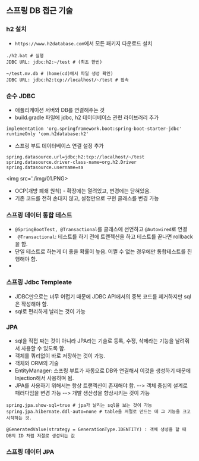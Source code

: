 ## 스프링 DB 접근 기술

### h2 설치
- `https://www.h2database.com`에서 모든 패키지 다운로드 설치
```
./h2.bat # 실행
JDBC URL: jdbc:h2:~/test # (최초 한번)

~/test.mv.db # (home(cd)에서 파일 생성 확인)
JDBC URL: jdbc:h2:tcp://localhost/~/test # 접속
```

### 순수 JDBC
- 애플리케이션 서버와 DB를 연결해주는 것
- build.gradle 파일에 jdbc, h2 데이터베이스 관련 라이브러리 추가
```
implementation 'org.springframework.boot:spring-boot-starter-jdbc'
runtimeOnly 'com.h2database:h2'
```

- 스프링 부트 데이터베이스 연결 설정 추가
```
spring.datasource.url=jdbc:h2:tcp://localhost/~/test
spring.datasource.driver-class-name=org.h2.Driver
spring.datasource.username=sa
```

<img src='./img/01.PNG>

- OCP(개방 폐쇄 원칙) - 확장에는 열려있고, 변경에는 닫혀있음.
- 기존 코드를 전혀 손대지 않고, 설정만으로 구현 클래스를 변경 가능

### 스프링 데이터 통합 테스트
- `@SpringBootTest, @Transactional`를 클래스에 선언하고 `@Autowired`로 연결
- ` @Transactional`: 테스트를 하기 전에 트랜젝션을 하고 테스트를 끝나면 rollback을 함.
- 단일 테스트로 하는게 더 좋을 확률이 높음. 어쩔 수 없는 경우에만 통합테스트를 진행해야 함.
- 

### 스프링 Jdbc Templeate
- JDBC만으로는 너무 어렵기 때문에 JDBC API에서의 중복 코드를 제거하지만 sql은 작성해야 함.
- sql로 편리하게 날리는 것이 가능

### JPA
- sql을 직접 짜는 것이 아니라 JPA라는 기술로 등록, 수정, 삭제라는 기능을 날려줘서 사용할 수 있도록 함.
- 객체를 쿼리없이 바로 저장하는 것이 가능.
- 객체와 ORM의 기술
- EntityManager: 스프링 부트가 자동으로 DB와 연결해서 이것을 생성하기 때문에 Injection해서 사용하며 됨.
- JPA를 사용하기 위해서는 항상 트랜젝션이 존재해야 함.
--> 객체 중심의 설계로 패러다임을 변경 가능
--> 개발 생산성을 향상시키는 것이 가능

```
spring.jpa.show-sql=true # jpa가 날리는 sql을 보는 것이 가능
spring.jpa.hibernate.ddl-auto=none # table을 저절로 만드는 데 그 기능을 크고 시작하는 것.

@GeneratedValue(strategy = GenerationType.IDENTITY) : 객체 생성을 할 때 DB의 ID 처럼 저절로 생성되는 값
```



### 스프링 데이터 JPA
